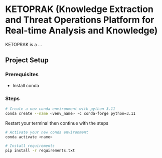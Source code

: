 # KETOPRAK (Knowledge Extraction and Threat Operations Platform for Real-time Analysis and Knowledge)

KETOPRAK is a ...

## Project Setup

### Prerequisites
- Install conda

### Steps
``` bash
# Create a new conda environment with python 3.11
conda create --name <venv_name> -c conda-forge python=3.11
```

Restart your terminal then  continue with the steps

``` bash
# Activate your new conda environment
conda activate <name>

# Install requirements
pip install -r requirements.txt
```
